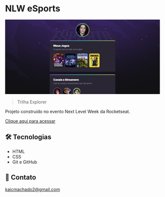 # NLW eSports 

![preview](./.github/preview.png)

>Trilha Explorer 

Projeto construido no evento Next Level Week da Rocketseat.

[Clique aqui para acessar](https://kaicmachado.github.io/nlw-esports/)

## 🛠 Tecnologias 

- HTML 
- CSS 
- Git e GitHub 

## 📱 Contato

kaicmachado2@gmail.com